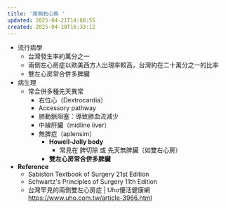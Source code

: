 ```yaml
---
title: '兩側右心房 '
updated: 2025-04-21T14:08:55
created: 2025-04-10T16:33:12
---
```


- 流行病學
  - 台灣發生率約萬分之一
  - 兩側左心房症以歐美西方人出現率較高，台灣約在二十萬分之一的比率
  - 雙左心房常合併多脾臟
- 病生理
  - 常合併多種先天異常
    - 右位心（Dextrocardia）
    - Accessory pathway
    - 肺動脈阻塞：導致肺血流減少
    - 中線肝臟（midline liver）
    - 無脾症（aplensim）
      - **Howell-Jolly body**
        - 常見在 脾切除 或 先天無脾臟（如雙右心房）
      - **雙左心房常合併多脾臟**
- **Reference**
  - Sabiston Textbook of Surgery 21st Edition
  - Schwartz's Principles of Surgery 11th Edition
  - 台灣罕見的兩側雙左心房症 \| Uho優活健康網 https://www.uho.com.tw/article-3966.html

